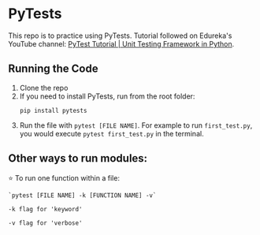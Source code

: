 # PyTests

This repo is to practice using PyTests. Tutorial followed on Edureka's YouTube channel: [PyTest Tutorial | Unit Testing Framework in Python](https://youtu.be/byaxg00Gf9I).

## Running the Code

1. Clone the repo
2. If you need to install PyTests, run from the root folder: 
    ```
    pip install pytests
    ```
3. Run the file with `pytest [FILE NAME]`. For example to run `first_test.py`, you would execute `pytest first_test.py` in the terminal.

## Other ways to run modules:

:star: To run one function within a file:

    `pytest [FILE NAME] -k [FUNCTION NAME] -v`
    
    -k flag for 'keyword'

    -v flag for 'verbose'
